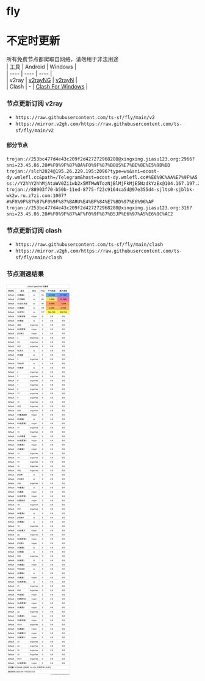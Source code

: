 # fly
# 不定时更新
所有免费节点都爬取自网络，请勿用于非法用途  
|  工具  | Android  | Windows  |  
|  ----  | ----   | ----  |  
| v2ray  | [v2rayNG](https://github.com/2dust/v2rayNG/releases) | [v2rayN](https://github.com/2dust/v2rayN/releases) |  
| Clash  | - | [Clash For Windows](https://github.com/2dust/clashN/releases) | 
  
### 节点更新订阅  v2ray
- `https://raw.githubusercontent.com/ts-sf/fly/main/v2`  
- `https://mirror.v2gh.com/https://raw.githubusercontent.com/ts-sf/fly/main/v2`  

#### 部分节点  
``` 
trojan://253bc477d4e43c209f2d427272968280@xingxing.jiasu123.org:2966?sni=23.45.86.28#%F0%9F%87%BA%F0%9F%87%B8US%E7%BE%8E%E5%9B%BD
trojan://slch2024@195.26.229.195:2096?type=ws&sni=ocost-dy.wmlefl.cc&path=/Telegram&host=ocost-dy.wmlefl.cc#%E6%9C%AA%E7%9F%A5
ss://Y2hhY2hhMjAtaWV0Zi1wb2x5MTMwNTozNjBlMjFkMjE5NzdkYzEx@104.167.197.25:57456#%F0%9F%87%BA%F0%9F%87%B8US%E7%BE%8E%E5%9B%BD2%2030.4MB%2Fs
trojan://88903f70-b50b-11ed-8775-f23c9164ca5d@97e355d4-sjlts0-sjblbk-wk2w.ru.z7zi.com:1007?#%F0%9F%87%B7%F0%9F%87%BARU%E4%BF%84%E7%BD%97%E6%96%AF
trojan://253bc477d4e43c209f2d427272968280@xingxing.jiasu123.org:316?sni=23.45.86.28#%F0%9F%87%AF%F0%9F%87%B5JP%E6%97%A5%E6%9C%AC2
```
### 节点更新订阅  clash
- `https://raw.githubusercontent.com/ts-sf/fly/main/clash`  
- `https://mirror.v2gh.com/https://raw.githubusercontent.com/ts-sf/fly/main/clash`  

### 节点测速结果
![image](traffic.png)
